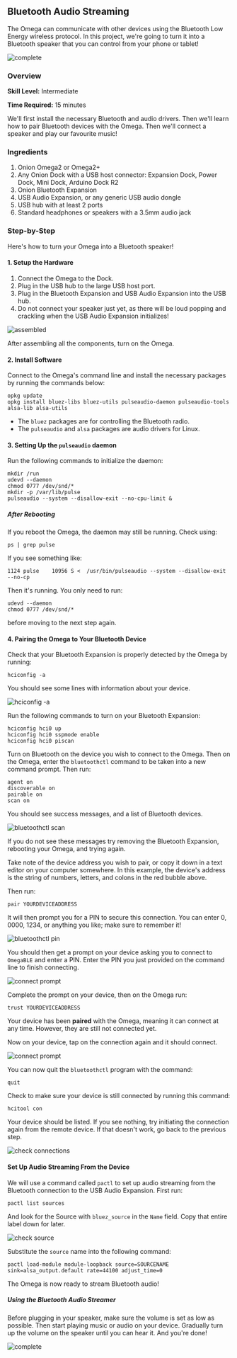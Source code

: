 ## Bluetooth Audio Streaming

The Omega can communicate with other devices using the Bluetooth Low Energy wireless protocol. In this project, we're going to turn it into a Bluetooth speaker that you can control from your phone or tablet!

![complete](./img/bluetooth-audio-complete.jpg)

### Overview

**Skill Level:** Intermediate

**Time Required:** 15 minutes

We'll first install the necessary Bluetooth and audio drivers. Then we'll learn how to pair Bluetooth devices with the Omega. Then we'll connect a speaker and play our favourite music!

### Ingredients

1. Onion Omega2 or Omega2+
1. Any Onion Dock with a USB host connector: Expansion Dock, Power Dock, Mini Dock, Arduino Dock R2
1. Onion Bluetooth Expansion
1. USB Audio Expansion, or any generic USB audio dongle
1. USB hub with at least 2 ports
1. Standard headphones or speakers with a 3.5mm audio jack

<!-- The Steps -->
### Step-by-Step

Here's how to turn your Omega into a Bluetooth speaker!

#### 1. Setup the Hardware

1. Connect the Omega to the Dock.
1. Plug in the USB hub to the large USB host port. 
1. Plug in the Bluetooth Expansion and USB Audio Expansion into the USB hub.
1. Do not connect your speaker just yet, as there will be loud popping and crackling when the USB Audio Expansion initializes!

![assembled](./img/bluetooth-audio-assembled.jpg)

After assembling all the components, turn on the Omega.

<!--# 2 -->

#### 2. Install Software

Connect to the Omega's command line and install the necessary packages by running the commands below:

```
opkg update
opkg install bluez-libs bluez-utils pulseaudio-daemon pulseaudio-tools alsa-lib alsa-utils
```

* The `bluez` packages are for controlling the Bluetooth radio.
* The `pulseaudio` and `alsa` packages are audio drivers for Linux.

#### 3. Setting Up the `pulseaudio` daemon

Run the following commands to initialize the daemon:

```
mkdir /run
udevd --daemon
chmod 0777 /dev/snd/*
mkdir -p /var/lib/pulse
pulseaudio --system --disallow-exit --no-cpu-limit &
```

##### After Rebooting

If you reboot the Omega, the daemon may still be running. Check using:

```
ps | grep pulse
```

If you see something like:

```
1124 pulse    10956 S <  /usr/bin/pulseaudio --system --disallow-exit --no-cp
```

Then it's running. You only need to run:

```
udevd --daemon
chmod 0777 /dev/snd/*
```

before moving to the next step again.

#### 4. Pairing the Omega to Your Bluetooth Device

Check that your Bluetooth Expansion is properly detected by the Omega by running:

```
hciconfig -a
```

You should see some lines with information about your device.

![hciconfig -a](./img/bluetooth-audio-cli-01.png)

Run the following commands to turn on your Bluetooth Expansion:

```
hciconfig hci0 up
hciconfig hci0 sspmode enable
hciconfig hci0 piscan
```

Turn on Bluetooth on the device you wish to connect to the Omega. Then on the Omega, enter the `bluetoothctl` command to be taken into a new command prompt. Then run:

```
agent on
discoverable on
pairable on
scan on
```

You should see success messages, and a list of Bluetooth devices.

![bluetoothctl scan](./img/bluetooth-audio-cli-02.png)

If you do not see these messages try removing the Bluetooth Expansion, rebooting your Omega, and trying again.

Take note of the device address you wish to pair, or copy it down in a text editor on your computer somewhere. In this example, the device's address is the string of numbers, letters, and colons in the red bubble above.

Then run:

```
pair YOURDEVICEADDRESS
```

It will then prompt you for a PIN to secure this connection. You can enter 0, 0000, 1234, or anything you like; make sure to remember it!

![bluetoothctl pin](./img/bluetooth-audio-cli-03.png)

You should then get a prompt on your device asking you to connect to `OmegaBLE` and enter a PIN. Enter the PIN you just provided on the command line to finish connecting.

![connect prompt](./img/bluetooth-audio-connect-prompt.png)

Complete the prompt on your device, then on the Omega run:

```
trust YOURDEVICEADDRESS
```

Your device has been **paired** with the Omega, meaning it can connect at any time. However, they are still not connected yet.

Now on your device, tap on the connection again and it should connect.

![connect prompt](./img/bluetooth-audio-connected.png)

You can now quit the `bluetoothctl` program with the command:

```
quit
```

Check to make sure your device is still connected by running this command:

```
hcitool con
```

Your device should be listed. If you see nothing, try initiating the connection again from the remote device. If that doesn't work, go back to the previous step.

![check connections](./img/bluetooth-audio-cli-04.png)

#### Set Up Audio Streaming From the Device

We will use a command called `pactl` to set up audio streaming from the Bluetooth connection to the USB Audio Expansion. First run:

```
pactl list sources
```

And look for the Source with `bluez_source` in the `Name` field. Copy that entire label down for later.

![check source](./img/bluetooth-audio-cli-05.png)

Substitute the `source` name into the following command:

```
pactl load-module module-loopback source=SOURCENAME sink=alsa_output.default rate=44100 adjust_time=0
```

The Omega is now ready to stream Bluetooth audio!

##### Using the Bluetooth Audio Streamer

Before plugging in your speaker, make sure the volume is set as low as possible. Then start playing music or audio on your device. Gradually turn up the volume on the speaker until you can hear it. And you're done!

![complete](./img/bluetooth-audio-complete.jpg)